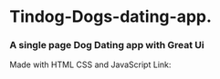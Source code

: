 # Tindog-Dogs-dating-app.

<h3>A single page Dog Dating app with Great Ui</h3>
Made with HTML CSS and JavaScript
Link: <https://kasifmansuri7.github.io/tindog/>
